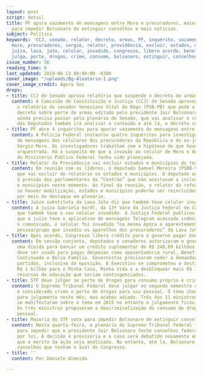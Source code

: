 ```yaml
---
layout: post
script: detail
title: PF apura vazamento de mensagens entre Moro e procuradores, maioria do STF vota
  para impedir Bolsonaro de extinguir conselhos e mais notícias.
subject: Política
keywords: 'CCJ, senado, relator, decreto, armas, PF, inquérito, vazamento, mensagem,
  moro, procuradores, sergio, relator, previdência, excluir, estados, municípios,
  juíza, lava, jato, celular, invadido, congresso, libero acordo, benefícios, STF,
  julga, porte, drogas, crime, consumo, bolsonaro, extinguir, conselhos, '
issue_number: 56
reading_time: 6
last_updated: 2019-06-13 00:00:00 -0300
cover_image: "/uploads/Bg-Aleatorio-1.png"
cover_image_credit: Agora Sei
drops:
- title: CCJ do Senado aprova relatório que suspende o decreto de armas
  content: A Comissão de Constituição e Justiça (CCJ) do Senado aprovou nesta quarta-feira
    o relatório do senador Veneziano Vital do Rêgo (PSB-PB) que pede a suspensão do
    decreto sobre porte de armas editado pelo presidente Jair Bolsonaro. O projeto
    ainda precisa passar pelo plenário do Senado, que vai analisar o conteúdo. A Câmara
    dos Deputados também irá analisar o conteúdo e até lá, o decreto continua valendo.
- title: PF abre 4 inquéritos para apurar vazamento de mensagens entre Moro e procuradores
  content: A Polícia Federal instaurou quatro inquéritos para investigar o vazamento
    de mensagens dos celulares dos procuradores da República e do ex-juiz federal
    Sérgio Moro. Os investigadores trabalham com a hipótese de que houve uma ação
    orquestrada. Há a suspeita de que a invasão ao celular de Moro e dos integrantes
    do Ministério Público Federal tenha sido planejada.
- title: Relator da Previdência vai excluir estados e municípios do texto
  content: Em reunião com os líderes, o deputado Samuel Moreira (PSDB-SP) informou
    que vai excluir do relatório os estados e municípios. O deputado acabou cedendo
    à pressão dos parlamentares do “Centrão” que não aceitavam a inclusão de estados
    e municípios neste momento. Ao final da reunião, o relator da reforma disse que
    se houver mobilização, estados e municípios poderão ser reincluídos na Previdência
    por meio de destaque em plenário.
- title: Juíza substituta da Lava Jato diz que também teve celular invadido
  content: A juíza Gabriela Hardt, da 13ª Vara da Justiça Federal de Curitiba, afirmou
    que também teve o seu celular invadido. A Justiça Federal publicou uma nota informando
    que a juíza teve o aplicativo de mensagens Telegram acessado indevidamente. Segundo
    o comunicado, o celular foi invadido “na mesma época e aparentemente pela mesma
    pessoa/grupo que invadiu os aparelhos dos procuradores” da Lava Jato.
- title: Após acordo, Congresso libera crédito para o governo pagar benefícios sociais
  content: Em sessão conjunta, deputados e senadores autorizaram o governo a assumir
    uma dívida para bancar um crédito suplementar de R$ 248,89 bilhões. O dinheiro
    deve ser usado para pagas despesas como aposentadoria rural, Benefício de Prestação
    Continuada e Bolsa Família. Governistas precisaram ceder a demandas de vários
    partidos, inclusive da oposição. O Executivo se comprometeu a destina pelo menos
    R$ 1 bilhão para o Minha Casa, Minha Vida e a desbloquear mais R$ 1 bilhão em
    recursos de educação que seriam contingenciados.
- title: STF deve julgar se porte de drogas para consumo próprio é crime
  content: O Supremo Tribunal Federal deve julgar no segundo semestre deste ano se
    é considerado crime o porte de drogas para uso pessoal. O tema chegou a ser marcado
    para julgamento neste mês, mas acabou adiado. Três dos 11 ministros do STF já
    se manifestaram sobre o tema em 2015 no entanto o julgamento ficou sendo adiado.
    Os três ministros propuseram a descriminalização do consumo de drogas para uso
    pessoal.
- title: Maioria do STF vota para impedir Bolsonaro de extinguir conselhos
  content: Nesta quarta-feira, o plenário do Supremo Tribunal Federal formou maioria
    para impedir que o presidente Jair Bolsonaro feche conselhos federais criados
    por lei. A decisão é provisória e o caso será debatido novamente em plenário até
    que o mérito da ação seja analisada. No entanto, até lá, Bolsonaro não pode extinguir
    conselhos que tenham o aval do Congresso.
- title: ''
  content: Por Daniele Almeida

---
```

